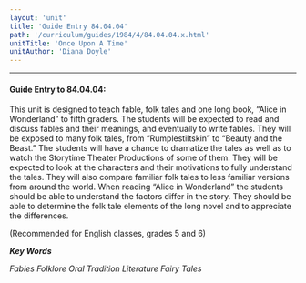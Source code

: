 ```yaml
---
layout: 'unit'
title: 'Guide Entry 84.04.04'
path: '/curriculum/guides/1984/4/84.04.04.x.html'
unitTitle: 'Once Upon A Time'
unitAuthor: 'Diana Doyle'
---
```


<body>
<hr/>
 <h4>
  Guide Entry to 84.04.04:
 </h4>
 This unit is designed to teach fable, folk tales and one long book, “Alice in Wonderland” to fifth graders.  The students will be expected to read and discuss fables and their meanings, and eventually to write fables.  They will be exposed to many folk tales, from “Rumplestiltskin” to “Beauty and the Beast.”  The students will have a chance to dramatize the tales as well as to watch the Storytime Theater Productions of some of them.  They will be expected to look at the characters and their motivations to fully understand the tales. They will also compare familiar folk tales to less familiar versions from around the world.  When reading “Alice in Wonderland” the students should be able to understand the factors differ in the story.  They should be able to determine the folk tale elements of the long novel and to appreciate the differences.
 <p>
  (Recommended for English classes, grades 5 and 6)
 </p>
<p>
  <b>
   <i>
    Key Words
   </i>
  </b>
  <br/>
 </p>
 <p>
  <i>
   Fables Folklore Oral Tradition Literature Fairy Tales
  </i>
 </p>

</body>
